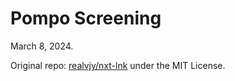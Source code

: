# Pompo Screening

March 8, 2024.

Original repo: [realvjy/nxt-lnk](https://github.com/realvjy/nxt-lnk) under the MIT License.
